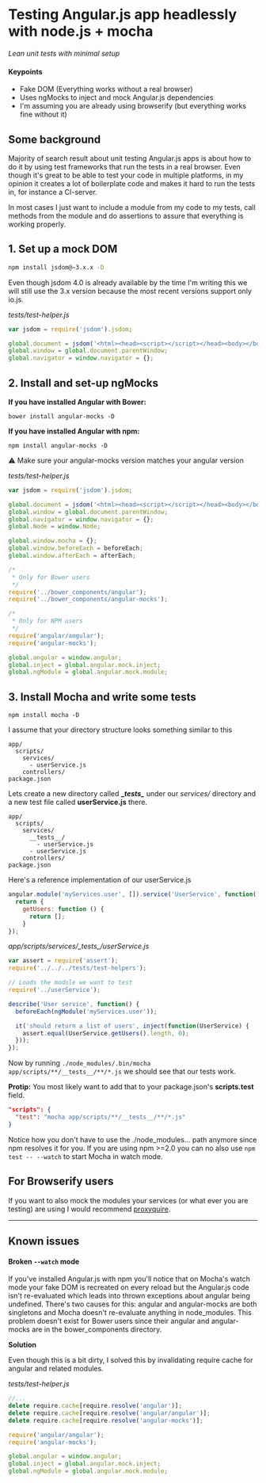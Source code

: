 # Testing Angular.js app headlessly with node.js + mocha
_Lean unit tests with minimal setup_

#### Keypoints
* Fake DOM (Everything works without a real browser)
* Uses ngMocks to inject and mock Angular.js dependencies
* I'm assuming you are already using browserify (but everything works fine without it)

## Some background
Majority of search result about unit testing Angular.js apps is about how to do it by using test frameworks that run the tests in a real browser. Even though it's great to be able to test your code in multiple platforms, in my opinion it creates a lot of boilerplate code and makes it hard to run the tests in, for instance a CI-server.

In most cases I just want to include a module from my code to my tests, call methods from the module and do assertions to assure that everything is working properly.

## 1. Set up a mock DOM

```sh
npm install jsdom@~3.x.x -D
```

Even though jsdom 4.0 is already available by the time I'm writing this we will still use the 3.x version because the most recent versions support only io.js.

_tests/test-helper.js_
```javascript
var jsdom = require('jsdom').jsdom;

global.document = jsdom('<html><head><script></script></head><body></body></html>');
global.window = global.document.parentWindow;
global.navigator = window.navigator = {};
```


## 2. Install and set-up ngMocks

**If you have installed Angular with Bower:**

`bower install angular-mocks -D`

**If you have installed Angular with npm:**

`npm install angular-mocks -D`

:warning: Make sure your angular-mocks version matches your angular version


_tests/test-helper.js_
```javascript
var jsdom = require('jsdom').jsdom;

global.document = jsdom('<html><head><script></script></head><body></body></html>');
global.window = global.document.parentWindow;
global.navigator = window.navigator = {};
global.Node = window.Node;

global.window.mocha = {};
global.window.beforeEach = beforeEach;
global.window.afterEach = afterEach;

/*
 * Only for Bower users
 */
require('../bower_components/angular');
require('../bower_components/angular-mocks');

/*
 * Only for NPM users
 */
require('angular/angular');
require('angular-mocks');

global.angular = window.angular;
global.inject = global.angular.mock.inject;
global.ngModule = global.angular.mock.module;
```

## 3. Install Mocha and write some tests

`npm install mocha -D`

I assume that your directory structure looks something similar to this

```
app/
  scripts/
    services/
      - userService.js
    controllers/
package.json
```

Lets create a new directory called **\__tests\__** under our *services/* directory and a new test file called **userService.js** there.

```
app/
  scripts/
    services/
      __tests__/
        - userService.js
      - userService.js
    controllers/
package.json
```

Here's a reference implementation of our userService.js

```javascript
angular.module('myServices.user', []).service('UserService', function() {
  return {
    getUsers: function () {
      return [];
    }
});
```

*app/scripts/services/\__tests\__/userService.js*

```javascript
var assert = require('assert');
require('../../../tests/test-helpers');

// Loads the module we want to test
require('../userService');

describe('User service', function() {
  beforeEach(ngModule('myServices.user'));

  it('should return a list of users', inject(function(UserService) {
    assert.equal(UserService.getUsers().length, 0);
  }));
});
```

Now by running `./node_modules/.bin/mocha app/scripts/**/__tests__/**/*.js` we should see that our tests work.

**Protip:** You most likely want to add that to your package.json's **scripts.test** field.

```json
"scripts": {
  "test": "mocha app/scripts/**/__tests__/**/*.js"
}
```
Notice how you don't have to use the ./node_modules... path anymore since npm resolves it for you. If you are using npm >=2.0 you can no also use `npm test -- --watch` to start Mocha in watch mode.

## For Browserify users

If you want to also mock the modules your services (or what ever you are testing) are using I would recommend [proxyquire](https://github.com/thlorenz/proxyquire).

---

## Known issues

#### Broken `--watch` mode
If you've installed Angular.js with npm you'll notice that on Mocha's watch mode your fake DOM is recreated on every reload but the Angular.js code isn't re-evaluated which leads into thrown exceptions about angular being undefined.
There's two causes for this: angular and angular-mocks are both singletons and Mocha doesn't re-evaluate anything in node_modules. This problem doesn't exist for Bower users since their angular and angular-mocks are in the bower_components directory.

**Solution**

Even though this is a bit dirty, I solved this by invalidating require cache for angular and related modules.

*tests/test-helper.js*
```javascript
//...
delete require.cache[require.resolve('angular')];
delete require.cache[require.resolve('angular/angular')];
delete require.cache[require.resolve('angular-mocks')];

require('angular/angular');
require('angular-mocks');

global.angular = window.angular;
global.inject = global.angular.mock.inject;
global.ngModule = global.angular.mock.module;
```
